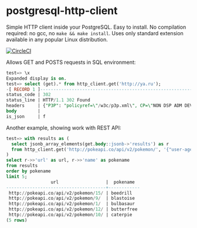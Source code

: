 # postgresql-http-client
Simple HTTP client inside your PostgreSQL. Easy to install. No compilation required: no gcc, no `make && make install`. Uses only standard extension available in any popular Linux distribution.

[![CircleCI](https://circleci.com/gh/NikolayS/postgresql-http-client/tree/master.svg?style=svg)](https://circleci.com/gh/NikolayS/postgresql-http-client/tree/master)

Allows GET and POSTS requests in SQL environment:

```sql
test=> \x
Expanded display is on.
test=> select (get).* from http_client.get('http://ya.ru');
-[ RECORD 1 ]--------------------------------------------------------------------------------------------------------------------------------------------------------------------------------------------------------------------------------------------------------------------------------------------------------------------------------------------------------------------------------------------------------------------------------------------------------------------------------------------------------------------------
status_code | 302
status_line | HTTP/1.1 302 Found
headers     | {"P3P": "policyref=\"/w3c/p3p.xml\", CP=\"NON DSP ADM DEV PSD IVDo OUR IND STP PHY PRE NAV UNI\"", "Date": "Sat, 29 Oct 2016 00:08:43 GMT", "Server": "nginx", "Expires": "Sat, 29 Oct 2016 00:08:44 GMT", "Location": "https://ya.ru/", "Connection": "keep-alive", "Set-Cookie": "yandexuid=182183081477699724; Expires=Tue, 27-Oct-2026 00:08:43 GMT; Domain=.ya.ru; Path=/", "Cache-Control": "no-cache,no-store,max-age=0,must-revalidate", "Last-Modified": "Sat, 29 Oct 2016 00:08:44 GMT", "Content-Length": "0"}
body        |
is_json     | f
```

Another example, showing work with REST API:
```sql
test=> with results as (
  select jsonb_array_elements(get.body::jsonb->'results') as r
  from http_client.get('http://pokeapi.co/api/v2/pokemon/', '{"user-agent":"test-robot"}'::jsonb)
)
select r->>'url' as url, r->>'name' as pokename
from results
order by pokename
limit 5;
                 url                  |  pokename
--------------------------------------+------------
 http://pokeapi.co/api/v2/pokemon/15/ | beedrill
 http://pokeapi.co/api/v2/pokemon/9/  | blastoise
 http://pokeapi.co/api/v2/pokemon/1/  | bulbasaur
 http://pokeapi.co/api/v2/pokemon/12/ | butterfree
 http://pokeapi.co/api/v2/pokemon/10/ | caterpie
(5 rows)
```
